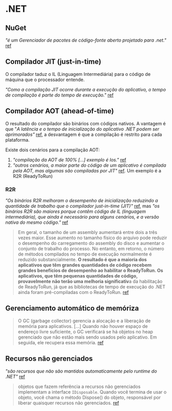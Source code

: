 # .NET

## NuGet

_"é um Gerenciador de pacotes de código-fonte aberto projetado para .net."_ [ref](https://docs.microsoft.com/pt-br/dotnet/core/introduction)

## Compilador JIT \(just-in-time\)

O compilador taduz o IL \(Linguagem Intermediária\) para o código de máquina que o processador entende.

_"Como a compilação JIT ocorre durante a execução do aplicativo, o tempo de compilação é parte do tempo de execução."_ [ref](https://docs.microsoft.com/pt-br/dotnet/core/introduction)

## Compilador AOT \(ahead-of-time\)

O resultado do compilador são binários com códigos nativos. A vantagem é que "_A latência e o tempo de inicialização do aplicativo .NET podem ser aprimorados"_ [ref](https://docs.microsoft.com/pt-br/dotnet/core/deploying/ready-to-run), a desvantagem é que a compilação é restrito para cada plataforma.

Existe dois cenários para a compilação AOT:

1. _"compilação da AOT de 100% \[...\] exemplo é Ios."_ [ref](https://docs.microsoft.com/pt-br/dotnet/core/introduction)
2. _"outros cenários, a maior parte do código de um aplicativo é compilada pela AOT, mas algumas são compiladas por JIT"_ [ref](https://docs.microsoft.com/pt-br/dotnet/core/introduction)_._ Um exemplo é a R2R \(ReadyToRun\)

### R2R

_"Os binários R2R melhoram o desempenho de inicialização reduzindo a quantidade de trabalho que o compilador just-in-time \(JIT\)"_ [ref](https://docs.microsoft.com/pt-br/dotnet/core/whats-new/dotnet-core-3-0#readytorun-images), mas _"os binários R2R são maiores porque contêm código de IL \(linguagem intermediária\), que ainda é necessário para alguns cenários, e a versão nativa do mesmo código."_ [ref](https://docs.microsoft.com/pt-br/dotnet/core/deploying/ready-to-run)

> Em geral, o tamanho de um assembly aumentará entre dois a três vezes maior. Esse aumento no tamanho físico do arquivo pode reduzir o desempenho do carregamento do assembly do disco e aumentar o conjunto de trabalho do processo. No entanto, em retorno, o número de métodos compilados no tempo de execução normalmente é reduzido substancialmente. **O resultado é que a maioria dos aplicativos que têm grandes quantidades de código recebem grandes benefícios de desempenho ao habilitar o ReadyToRun. Os aplicativos, que têm pequenas quantidades de código, provavelmente não terão uma melhoria significativ**a da habilitação de ReadyToRun, já que as bibliotecas de tempo de execução do .NET ainda foram pré-compiladas com o ReadyToRun. [ref](https://docs.microsoft.com/pt-br/dotnet/core/deploying/ready-to-run)

## Gerenciamento automático de memóriza

> O GC \(garbage collector\) gerencia a alocação e a liberação de memória para aplicativos. \[...\] Quando não houver espaço de endereço livre suficiente, o GC verificará se há objetos no heap gerenciado que não estão mais sendo usados pelo aplicativo. Em seguida, ele recupera essa memória. [ref](https://docs.microsoft.com/pt-br/dotnet/core/introduction)

## Recursos não gerenciados

_"são recursos que não são mantidos automaticamente pelo runtime do .NET"_ [ref](https://docs.microsoft.com/pt-br/dotnet/core/introduction)

> objetos que fazem referência a recursos não gerenciados implementam a interface `IDisposable`. Quando você termina de usar o objeto, você chama o método Dispose\(\) do objeto, responsável por liberar quaisquer recursos não gerenciados. [ref](https://docs.microsoft.com/pt-br/dotnet/core/introduction)



